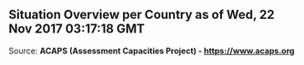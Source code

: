 ## Situation Overview per Country as of Wed, 22 Nov 2017 03:17:18 GMT

Source: **ACAPS (Assessment Capacities Project) - https://www.acaps.org**